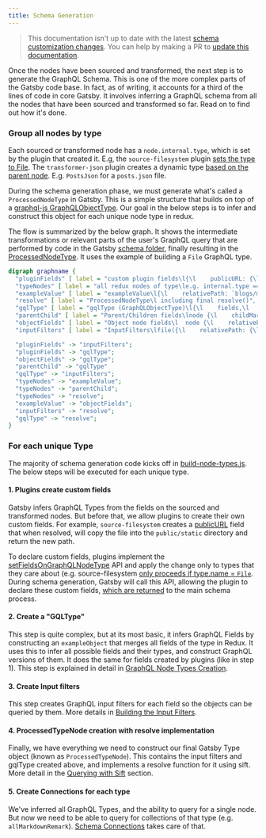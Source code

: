 ```yaml
---
title: Schema Generation
---
```


> This documentation isn't up to date with the latest [schema customization changes](/docs/schema-customization).
> You can help by making a PR to [update this documentation](https://github.com/gatsbyjs/gatsby/issues/14228).

Once the nodes have been sourced and transformed, the next step is to generate the GraphQL Schema. This is one of the more complex parts of the Gatsby code base. In fact, as of writing, it accounts for a third of the lines of code in core Gatsby. It involves inferring a GraphQL schema from all the nodes that have been sourced and transformed so far. Read on to find out how it's done.

### Group all nodes by type

Each sourced or transformed node has a `node.internal.type`, which is set by the plugin that created it. E.g, the `source-filesystem` plugin [sets the type to File](https://github.com/gatsbyjs/gatsby/blob/master/packages/gatsby-source-filesystem/src/create-file-node.js#L46). The `transformer-json` plugin creates a dynamic type [based on the parent node](https://github.com/gatsbyjs/gatsby/blob/master/packages/gatsby-transformer-json/src/gatsby-node.js#L48). E.g. `PostsJson` for a `posts.json` file.

During the schema generation phase, we must generate what's called a `ProcessedNodeType` in Gatsby. This is a simple structure that builds on top of a [graphql-js GraphQLObjectType](https://graphql.org/graphql-js/type/#graphqlobjecttype). Our goal in the below steps is to infer and construct this object for each unique node type in redux.

The flow is summarized by the below graph. It shows the intermediate transformations or relevant parts of the user's GraphQL query that are performed by code in the Gatsby [schema folder](https://github.com/gatsbyjs/gatsby/tree/master/packages/gatsby/src/schema), finally resulting in the [ProcessedNodeType](https://github.com/gatsbyjs/gatsby/blob/master/packages/gatsby/src/schema/build-node-types.js#L182). It uses the example of building a `File` GraphQL type.

```dot
digraph graphname {
  "pluginFields" [ label = "custom plugin fields\l{\l    publicURL: {\l        type: GraphQLString,\l        resolve(file, a, c) { ... }\l    }\l}\l ", shape = box ];
  "typeNodes" [ label = "all redux nodes of type\le.g. internal.type === `File`", shape = "box" ];
  "exampleValue" [ label = "exampleValue\l{\l    relativePath: `blogs/my-blog.md`,\l    accessTime: 8292387234\l}\l ", shape = "box" ];
  "resolve" [ label = "ProcessedNodeType\l including final resolve()", shape = box ];
  "gqlType" [ label = "gqlType (GraphQLObjectType)\l{\l    fields,\l    name: `File`\l}\l ", shape = box ];
  "parentChild" [ label = "Parent/Children fields\lnode {\l    childMarkdownRemark { html }\l    parent { id }\l}\l ", shape = "box" ];
  "objectFields" [ label = "Object node fields\l  node {\l    relativePath,\l    accessTime\l}\l ", shape = "box" ];
  "inputFilters" [ label = "InputFilters\lfile({\l    relativePath: {\l        eq: `blogs/my-blog.md`\l    }\l})\l ", shape = box ]

  "pluginFields" -> "inputFilters";
  "pluginFields" -> "gqlType";
  "objectFields" -> "gqlType";
  "parentChild" -> "gqlType"
  "gqlType" -> "inputFilters";
  "typeNodes" -> "exampleValue";
  "typeNodes" -> "parentChild";
  "typeNodes" -> "resolve";
  "exampleValue" -> "objectFields";
  "inputFilters" -> "resolve";
  "gqlType" -> "resolve";
}
```

### For each unique Type

The majority of schema generation code kicks off in [build-node-types.js](https://github.com/gatsbyjs/gatsby/blob/master/packages/gatsby/src/schema/build-node-types.js). The below steps will be executed for each unique type.

#### 1. Plugins create custom fields

Gatsby infers GraphQL Types from the fields on the sourced and transformed nodes. But before that, we allow plugins to create their own custom fields. For example, `source-filesystem` creates a [publicURL](https://github.com/gatsbyjs/gatsby/blob/master/packages/gatsby-source-filesystem/src/extend-file-node.js#L11) field that when resolved, will copy the file into the `public/static` directory and return the new path.

To declare custom fields, plugins implement the [setFieldsOnGraphQLNodeType](/docs/node-apis/#setFieldsOnGraphQLNodeType) API and apply the change only to types that they care about (e.g. source-filesystem [only proceeds if type.name = `File`](https://github.com/gatsbyjs/gatsby/blob/master/packages/gatsby-source-filesystem/src/extend-file-node.js#L6). During schema generation, Gatsby will call this API, allowing the plugin to declare these custom fields, [which are returned](https://github.com/gatsbyjs/gatsby/blob/master/packages/gatsby/src/schema/build-node-types.js#L151) to the main schema process.

#### 2. Create a "GQLType"

This step is quite complex, but at its most basic, it infers GraphQL Fields by constructing an `exampleObject` that merges all fields of the type in Redux. It uses this to infer all possible fields and their types, and construct GraphQL versions of them. It does the same for fields created by plugins (like in step 1). This step is explained in detail in [GraphQL Node Types Creation](/docs/schema-gql-type).

#### 3. Create Input filters

This step creates GraphQL input filters for each field so the objects can be queried by them. More details in [Building the Input Filters](/docs/schema-input-gql).

#### 4. ProcessedTypeNode creation with resolve implementation

Finally, we have everything we need to construct our final Gatsby Type object (known as `ProcessedTypeNode`). This contains the input filters and gqlType created above, and implements a resolve function for it using sift. More detail in the [Querying with Sift](/docs/schema-sift) section.

#### 5. Create Connections for each type

We've inferred all GraphQL Types, and the ability to query for a single node. But now we need to be able to query for collections of that type (e.g. `allMarkdownRemark`). [Schema Connections](/docs/schema-connections/) takes care of that.
